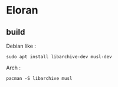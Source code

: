 # Eloran

## build

Debian like :
```
sudo apt install libarchive-dev musl-dev
```
Arch :
```
pacman -S libarchive musl
```
